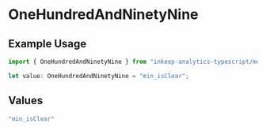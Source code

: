 # OneHundredAndNinetyNine

## Example Usage

```typescript
import { OneHundredAndNinetyNine } from "inkeep-analytics-typescript/models/operations";

let value: OneHundredAndNinetyNine = "min_isClear";
```

## Values

```typescript
"min_isClear"
```